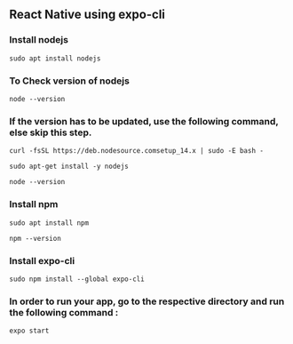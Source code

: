 ## React Native using expo-cli

### Install nodejs
```
sudo apt install nodejs
```
### To Check version of nodejs
```
node --version
```
### If the version has to be updated, use the following command, else skip this step.


```
curl -fsSL https://deb.nodesource.comsetup_14.x | sudo -E bash -

sudo apt-get install -y nodejs 

node --version
```
###  Install npm

```
sudo apt install npm

npm --version
```
### Install expo-cli

```
sudo npm install --global expo-cli
```

### In order to run your app, go to the respective directory and run the following command :

```
expo start
```